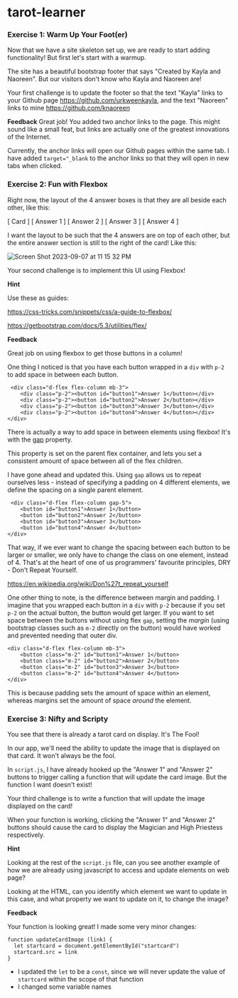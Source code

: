 # tarot-learner

### Exercise 1: Warm Up Your Foot(er)

Now that we have a site skeleton set up, we are ready to start adding functionality! But first let's start with a warmup.

The site has a beautiful bootstrap footer that says "Created by Kayla and Naoreen". But our visitors don't know who Kayla and Naoreen are!

Your first challenge is to update the footer so that the text "Kayla" links to your Github page https://github.com/urkweenkayla, and
the text "Naoreen" links to mine https://github.com/knaoreen

**Feedback**
Great job! You added two anchor links to the page. This might sound like a small feat, but links are actually one of the
greatest innovations of the Internet.

Currently, the anchor links will open our Github pages within the same tab. I have added `target="_blank` to the anchor links so
that they will open in new tabs when clicked.

### Exercise 2: Fun with Flexbox

Right now, the layout of the 4 answer boxes is that they are all beside each other, like this:

[ Card ] [ Answer 1 ] [ Answer 2 ] [ Answer 3 ] [ Answer 4 ]

I want the layout to be such that the 4 answers are on top of each other, but the entire answer section is still to the right of the card! Like this:

![Screen Shot 2023-09-07 at 11 15 32 PM](https://github.com/kNaoreen/tarot-learner/assets/41240830/41c5e417-e898-4bbf-ac7e-a540f6589286)


Your second challenge is to implement this UI using Flexbox!

**Hint**

Use these as guides:

https://css-tricks.com/snippets/css/a-guide-to-flexbox/

https://getbootstrap.com/docs/5.3/utilities/flex/

**Feedback**

Great job on using flexbox to get those buttons in a column!

One thing I noticed is that you have each button wrapped in a `div` with `p-2` to add space in between each button.

```
 <div class="d-flex flex-column mb-3">
    <div class="p-2"><button id="button1">Answer 1</button></div>
    <div class="p-2"><button id="button2">Answer 2</button></div>
    <div class="p-2"><button id="button3">Answer 3</button></div>
    <div class="p-2"><button id="button4">Answer 4</button></div>
</div>

```

There is actually a way to add space in between elements using flexbox! It's with the [gap](https://css-tricks.com/almanac/properties/g/gap/) property.

This property is set on the parent flex container, and lets you set a consistent amount of space between all of the flex children.

I have gone ahead and updated this. Using `gap` allows us to repeat ourselves less - instead of specifying a padding on 4 different elements, we define the spacing on a single parent element.

```
 <div class="d-flex flex-column gap-5">
    <button id="button1">Answer 1</button>
    <button id="button2">Answer 2</button>
    <button id="button3">Answer 3</button>
    <button id="button4">Answer 4</button>
</div>

```

That way, if we ever want to change the spacing between each button to be larger or smaller, we only have to change the class on one element, instead of 4. That's at the heart of one of us programmers' favourite principles, DRY - Don't Repeat Yourself.

https://en.wikipedia.org/wiki/Don%27t_repeat_yourself

One other thing to note, is the difference between margin and padding. I imagine that you wrapped each button in a `div` with `p-2` because if you set `p-2` on the actual button, the button would get larger. If you want to set space between the buttons without using flex `gap`, setting the _margin_ (using bootstrap classes such as `m-2` directly on the button) would have worked and prevented needing that outer div.

```
<div class="d-flex flex-column mb-3">
    <button class="m-2" id="button1">Answer 1</button>
    <button class="m-2" id="button2">Answer 2</button>
    <button class="m-2" id="button3">Answer 3</button>
    <button class="m-2" id="button4">Answer 4</button>
</div>
```

This is because padding sets the amount of space _within_ an element, whereas margins set the amount of space _around_ the element.

### Exercise 3: Nifty and Scripty

You see that there is already a tarot card on display. It's The Fool!

In our app, we'll need the ability to update the image that is displayed on that card. It won't always be the fool.

In `script.js`, I have already hooked up the "Answer 1" and "Answer 2" buttons to trigger calling a function that will update the card image. But the function I want doesn't exist!

Your third challenge is to write a function that will update the image displayed on the card!

When your function is working, clicking the "Answer 1" and "Answer 2" buttons should cause the card to display the Magician and High Priestess respectively.

**Hint**

Looking at the rest of the `script.js` file, can you see another example of how we are already using javascript to access and update elements on web page?

Looking at the HTML, can you identify which element we want to update in this case, and what property we want to update on it, to change the image?

**Feedback**

Your function is looking great! I made some very minor changes:

```
function updateCardImage (link) {
  let startcard = document.getElementById("startcard") 
  startcard.src = link 
}
```

- I updated the `let` to be a `const`, since we will never update the value of `startcard` within the scope of that function
- I changed some variable names